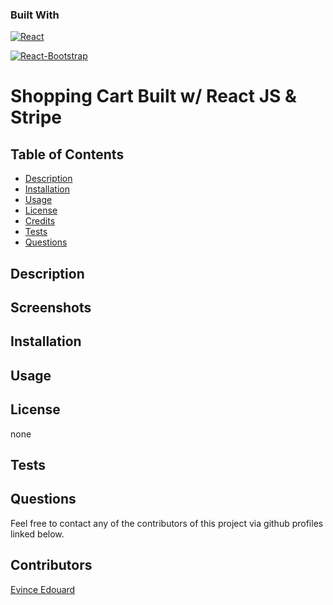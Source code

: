 ### Built With
[![React][reactjs.org]][reactjs-url]  

[![React-Bootstrap][getbootstrap.com]][react-bootstrap-url]  




# Shopping Cart Built w/ React JS & Stripe

<!-- Add app logo here -->

## Table of Contents

- [Description](#description)
- [Installation](#installation)
- [Usage](#usage)
- [License](#license)
- [Credits](#credits)
- [Tests](#tests)
- [Questions](#questions)

## Description



## Screenshots



## Installation



## Usage


## License

none

## Tests


## Questions

Feel free to contact any of the contributors of this project via github profiles linked below.

## Contributors
[Evince Edouard](https://github.com/EEdouard28)  


[reactjs-url]: https://reactjs.org/
[reactjs.org]: https://img.shields.io/badge/React-20232A?style=for-the-badge&logo=react&logoColor=61DAFB


[react-bootstrap-url]: https://react-bootstrap.github.io/
[getbootstrap.com]: https://img.shields.io/badge/Bootstrap-563D7C?style=for-the-badge&logo=bootstrap&logoColor=white

